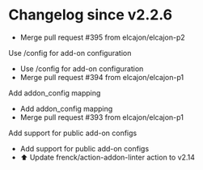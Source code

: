 # Changelog since v2.2.6
- Merge pull request #395 from elcajon/elcajon-p2

Use /config for add-on configuration 
- Use /config for add-on configuration 
- Merge pull request #394 from elcajon/elcajon-p1

Add addon_config mapping 
- Add addon_config mapping 
- Merge pull request #393 from elcajon/elcajon-p1

Add support for public add-on configs 
- Add support for public add-on configs 
- ⬆️ Update frenck/action-addon-linter action to v2.14 
